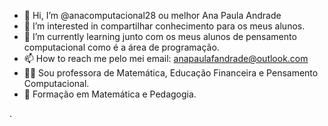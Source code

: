 - 👋 Hi, I’m @anacomputacional28 ou melhor Ana Paula Andrade
- 👀 I’m interested in  compartilhar conhecimento para os meus alunos.
- 🌱 I’m currently learning  junto com os meus alunos de pensamento computacional como é a área de programação.
- 📫 How to reach me  pelo mei email: anapaulafandrade@outlook.com
- 👱‍♀️ Sou professora de Matemática, Educação Financeira e Pensamento Computacional.
-  🧭  Formação em Matemática e Pedagogia.
<!---
anacomputacional28/anacomputacional28 is a ✨ special ✨ repository because its `README.md` (this file) appears on your GitHub profile.
You can click the Preview link to take a look at your changes.
--->
.
